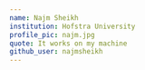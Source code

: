 ```yaml
---
name: Najm Sheikh
institution: Hofstra University
profile_pic: najm.jpg
quote: It works on my machine
github_user: najmsheikh
---
```

